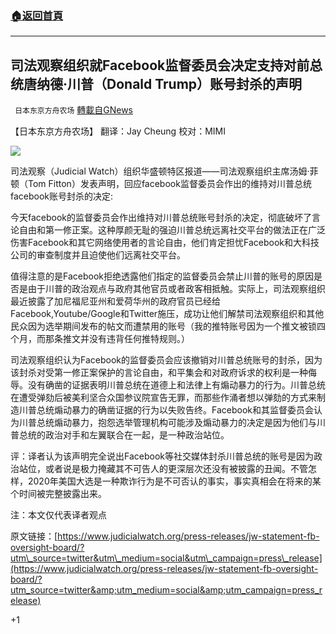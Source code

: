 ###  [:house:返回首頁](https://github.com/ourhimalayas/txt)
---

## 司法观察组织就Facebook监督委员会决定支持对前总统唐纳德·川普（Donald Trump）账号封杀的声明
` 日本东京方舟农场` [轉載自GNews](https://gnews.org/zh-hans/1280150/)

【日本东京方舟农场】 翻译：Jay Cheung      校对：MIMI

![]()![](https://gnews-media-offload.s3.amazonaws.com/wp-content/uploads/2021/05/29035107/F78670FE-8B24-4FE7-AC94-89682EACCCAC.jpeg)

司法观察（Judicial Watch）组织华盛顿特区报道——司法观察组织主席汤姆·菲顿（Tom Fitton）发表声明，回应facebook监督委员会作出的维持对川普总统facebook账号封杀的决定:

今天facebook的监督委员会作出维持对川普总统账号封杀的决定，彻底破坏了言论自由和第一修正案。这种厚颜无耻的强迫川普总统远离社交平台的做法正在广泛伤害Facebook和其它网络使用者的言论自由，他们肯定担忧Facebook和大科技公司的审查制度并且迫使他们远离社交平台。

值得注意的是Facebook拒绝透露他们指定的监督委员会禁止川普的账号的原因是否是由于川普的政治观点与政府其他官员或者政客相抵触。实际上，司法观察组织最近披露了加尼福尼亚州和爱荷华州的政府官员已经给Facebook,Youtube/Google和Twitter施压，成功让他们解禁司法观察组织和其他民众因为选举期间发布的帖文而遭禁用的账号（我的推特账号因为一个推文被锁四个月，而那条推文并没有违背任何推特规则。）

司法观察组织认为Facebook的监督委员会应该撤销对川普总统账号的封杀，因为该封杀对受第一修正案保护的言论自由，和平集会和对政府诉求的权利是一种侮辱。没有确凿的证据表明川普总统在道德上和法律上有煽动暴力的行为。川普总统在遭受弹劾后被美利坚合众国参议院宣告无罪，而那些作涌者想以弹劾的方式来制造川普总统煽动暴力的确凿证据的行为以失败告终。Facebook和其监督委员会认为川普总统煽动暴力，抱怨选举管理机构可能涉及煽动暴力的决定是因为他们与川普总统的政治对手和左翼联合在一起，是一种政治站位。

评：译者认为该声明完全说出Facebook等社交媒体封杀川普总统的账号是因为政治站位，或者说是极力掩藏其不可告人的更深层次还没有被披露的丑闻。不管怎样，2020年美国大选是一种欺诈行为是不可否认的事实，事实真相会在将来的某个时间被完整披露出来。

注：本文仅代表译者观点

原文链接：[https://www.judicialwatch.org/press-releases/jw-statement-fb-oversight-board/?utm\_source=twitter&utm\_medium=social&utm\_campaign=press\_release](https://www.judicialwatch.org/press-releases/jw-statement-fb-oversight-board/?utm_source=twitter&amp;utm_medium=social&amp;utm_campaign=press_release)

+1
